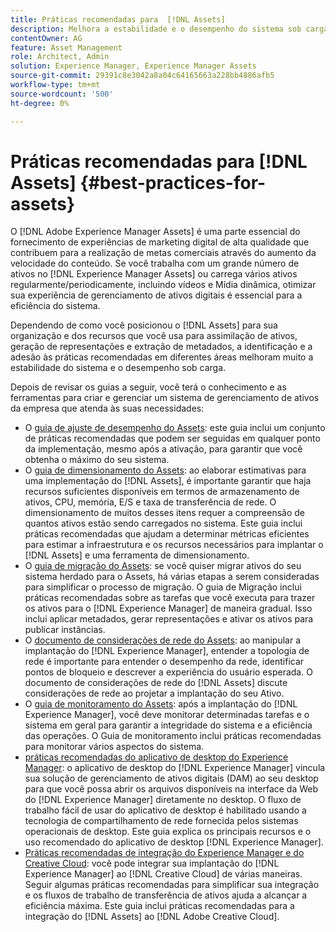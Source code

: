 ```yaml
---
title: Práticas recomendadas para  [!DNL Assets]
description: Melhora a estabilidade e o desempenho do sistema sob carga ao identificar e seguir as práticas recomendadas que dependem da implantação e da configuração.
contentOwner: AG
feature: Asset Management
role: Architect, Admin
solution: Experience Manager, Experience Manager Assets
source-git-commit: 29391c8e3042a8a04c64165663a228bb4886afb5
workflow-type: tm+mt
source-wordcount: '500'
ht-degree: 0%

---
```


# Práticas recomendadas para [!DNL Assets] {#best-practices-for-assets}

O [!DNL Adobe Experience Manager Assets] é uma parte essencial do fornecimento de experiências de marketing digital de alta qualidade que contribuem para a realização de metas comerciais através do aumento da velocidade do conteúdo. Se você trabalha com um grande número de ativos no [!DNL Experience Manager Assets] ou carrega vários ativos regularmente/periodicamente, incluindo vídeos e Mídia dinâmica, otimizar sua experiência de gerenciamento de ativos digitais é essencial para a eficiência do sistema.

Dependendo de como você posicionou o [!DNL Assets] para sua organização e dos recursos que você usa para assimilação de ativos, geração de representações e extração de metadados, a identificação e a adesão às práticas recomendadas em diferentes áreas melhoram muito a estabilidade do sistema e o desempenho sob carga.

Depois de revisar os guias a seguir, você terá o conhecimento e as ferramentas para criar e gerenciar um sistema de gerenciamento de ativos da empresa que atenda às suas necessidades:

* O [guia de ajuste de desempenho do Assets](/help/assets/performance-tuning-guidelines.md): este guia inclui um conjunto de práticas recomendadas que podem ser seguidas em qualquer ponto da implementação, mesmo após a ativação, para garantir que você obtenha o máximo do seu sistema.
* O [guia de dimensionamento do Assets](/help/assets/assets-sizing-guide.md): ao elaborar estimativas para uma implementação do [!DNL Assets], é importante garantir que haja recursos suficientes disponíveis em termos de armazenamento de ativos, CPU, memória, E/S e taxa de transferência de rede. O dimensionamento de muitos desses itens requer a compreensão de quantos ativos estão sendo carregados no sistema. Este guia inclui práticas recomendadas que ajudam a determinar métricas eficientes para estimar a infraestrutura e os recursos necessários para implantar o [!DNL Assets] e uma ferramenta de dimensionamento.
* O [guia de migração do Assets](/help/assets/assets-migration-guide.md): se você quiser migrar ativos do seu sistema herdado para o Assets, há várias etapas a serem consideradas para simplificar o processo de migração. O guia de Migração inclui práticas recomendadas sobre as tarefas que você executa para trazer os ativos para o [!DNL Experience Manager] de maneira gradual. Isso inclui aplicar metadados, gerar representações e ativar os ativos para publicar instâncias.
* O [documento de considerações de rede do Assets](/help/assets/assets-network-considerations.md): ao manipular a implantação do [!DNL Experience Manager], entender a topologia de rede é importante para entender o desempenho da rede, identificar pontos de bloqueio e descrever a experiência do usuário esperada. O documento de considerações de rede do [!DNL Assets] discute considerações de rede ao projetar a implantação do seu Ativo.
* O [guia de monitoramento do Assets](/help/assets/assets-monitoring-best-practices.md): após a implantação do [!DNL Experience Manager], você deve monitorar determinadas tarefas e o sistema em geral para garantir a integridade do sistema e a eficiência das operações. O Guia de monitoramento inclui práticas recomendadas para monitorar vários aspectos do sistema.
* [práticas recomendadas do aplicativo de desktop do Experience Manager](https://experienceleague.adobe.com/docs/experience-manager-desktop-app/using/introduction.html?lang=pt-BR): o aplicativo de desktop do [!DNL Experience Manager] vincula sua solução de gerenciamento de ativos digitais (DAM) ao seu desktop para que você possa abrir os arquivos disponíveis na interface da Web do [!DNL Experience Manager] diretamente no desktop. O fluxo de trabalho fácil de usar do aplicativo de desktop é habilitado usando a tecnologia de compartilhamento de rede fornecida pelos sistemas operacionais de desktop. Este guia explica os principais recursos e o uso recomendado do aplicativo de desktop [!DNL Experience Manager].
* [Práticas recomendadas de integração do Experience Manager e do Creative Cloud](/help/assets/aem-cc-integration-best-practices.md): você pode integrar sua implantação do [!DNL Experience Manager] ao [!DNL Creative Cloud] de várias maneiras. Seguir algumas práticas recomendadas para simplificar sua integração e os fluxos de trabalho de transferência de ativos ajuda a alcançar a eficiência máxima. Este guia inclui práticas recomendadas para a integração do [!DNL Assets] ao [!DNL Adobe Creative Cloud].
